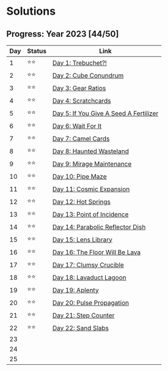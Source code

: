# Solutions

## Progress: Year 2023 [44/50]

| Day | Status | Link                                           |
| --- | ------ | ---------------------------------------------- |
| 1   | ⭐⭐   | [Day 1: Trebuchet?!](day1)                     |
| 2   | ⭐⭐   | [Day 2: Cube Conundrum](day2)                  |
| 3   | ⭐⭐   | [Day 3: Gear Ratios](day3)                     |
| 4   | ⭐⭐   | [Day 4: Scratchcards](day4)                    |
| 5   | ⭐⭐   | [Day 5: If You Give A Seed A Fertilizer](day5) |
| 6   | ⭐⭐   | [Day 6: Wait For It](day6)                     |
| 7   | ⭐⭐   | [Day 7: Camel Cards](day7)                     |
| 8   | ⭐⭐   | [Day 8: Haunted Wasteland](day8)               |
| 9   | ⭐⭐   | [Day 9: Mirage Maintenance](day9)              |
| 10  | ⭐⭐   | [Day 10: Pipe Maze](day10)                     |
| 11  | ⭐⭐   | [Day 11: Cosmic Expansion](day11)              |
| 12  | ⭐⭐   | [Day 12: Hot Springs](day12)                   |
| 13  | ⭐⭐   | [Day 13: Point of Incidence](day13)            |
| 14  | ⭐⭐   | [Day 14: Parabolic Reflector Dish](day14)      |
| 15  | ⭐⭐   | [Day 15: Lens Library](day15)                  |
| 16  | ⭐⭐   | [Day 16: The Floor Will Be Lava](day16)        |
| 17  | ⭐⭐   | [Day 17: Clumsy Crucible](day17)               |
| 18  | ⭐⭐   | [Day 18: Lavaduct Lagoon](day18)               |
| 19  | ⭐⭐   | [Day 19: Aplenty](day19)                       |
| 20  | ⭐⭐   | [Day 20: Pulse Propagation](day20)             |
| 21  | ⭐⭐   | [Day 21: Step Counter](day21)                  |
| 22  | ⭐⭐   | [Day 22: Sand Slabs](day22)                    |
| 23  |        |                                                |
| 24  |        |                                                |
| 25  |        |                                                |
